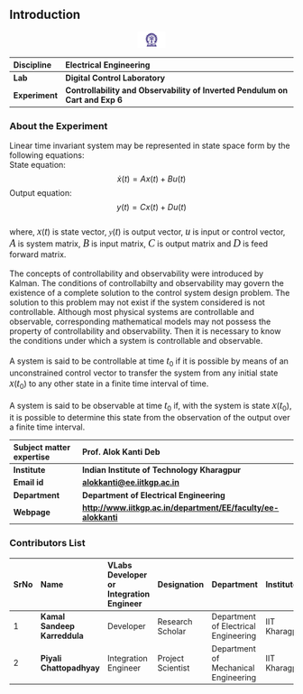 ## Introduction

<div align="center">
<img src="experiment/images/iitkgp.png" width="10%">
</div>

<b>Discipline | <b>Electrical Engineering 
:--|:--|
<b> Lab | <b> Digital Control Laboratory
<b> Experiment|     <b> Controllability and Observability of Inverted Pendulum on Cart and Exp 6

### About the Experiment 

Linear time invariant system may be represented in state space form by the following equations:
</br>
State equation:
$$ \dot{x}(t)=A x(t)+B u(t) \tag{1a} $$
Output equation:
$$ y(t)= C x(t) + D u(t) \tag{1b} $$
</br>
where, <span style="font-family:Bodoni MT;font-style:italic;font-size:18px">x</span>(<span style="font-family:Bodoni MT;font-style:italic;font-size:18px">t</span>) is state vector, <span style="font-family:Sitka Text;font-style:italic">y</span>(<span style="font-family:Bodoni MT;font-style:italic;font-size:18px">t</span>) is output vector, 
<span style="font-family:Bodoni MT;font-style:italic;font-size:18px">u</span> is input or control vector, <span style="font-family:Bodoni MT;font-style:italic;font-size:18px">A</span> is system matrix, 
<span style="font-family:Bodoni MT;font-style:italic;font-size:18px">B</span> is input matrix, <span style="font-family:Bodoni MT;font-style:italic;font-size:18px">C</span> is output matrix and <span style="font-family:Bodoni MT;font-style:italic;font-size:18px">D</span> is feed forward matrix.</br></br>
The concepts of controllability and observability were introduced by Kalman. The conditions of controllabilty and observability may govern the existence of a complete solution to the control system design problem.
The solution to this problem may not exist if the system considered is not controllable. Although most physical systems are controllable and observable, corresponding mathematical models may not possess the property 
of controllability and observability. Then it is necessary to know the conditions under which a system is controllable and observable.</br></br>
A system is said to be controllable at time <span style="font-family:Bodoni MT;font-style:italic;font-size:18px">t</span><sub>0</sub> if it is possible by means of an unconstrained control vector to transfer the system from any initial state <span style="font-family:Bodoni MT;font-style:italic;font-size:18px">x</span>(<span style="font-family:Bodoni MT;font-style:italic;font-size:18px">t</span><sub>0</sub>)
to any other state in a finite time interval of time.</br></br>
A system is said to be observable at time <span style="font-family:Bodoni MT;font-style:italic;font-size:18px">t</span><sub>0</sub> if, with the system is state <span style="font-family:Bodoni MT;font-style:italic;font-size:18px">x</span>(<span style="font-family:Bodoni MT;font-style:italic;font-size:18px">t</span><sub>0</sub>), it is possible to determine this state from the observation of the output over a finite time interval. 



	

<b>Subject matter expertise | <b> **Prof. Alok Kanti Deb**
:--|:--|
<b> Institute | <b>  **Indian Institute of Technology Kharagpur**
<b> Email id|     <b>  **alokkanti@ee.iitkgp.ac.in**
<b> Department |  **Department of Electrical Engineering**
<b>Webpage| <b> http://www.iitkgp.ac.in/department/EE/faculty/ee-alokkanti

### Contributors List

SrNo | Name | VLabs Developer or Integration Engineer | Designation | Department| Institute
:--|:--|:--|:--|:--|:--|
1 | **Kamal Sandeep Karreddula** | Developer | Research Scholar | Department of Electrical Engineering | IIT Kharagpur | 
2 | **Piyali Chattopadhyay** | Integration Engineer | Project Scientist | Department of Mechanical Engineering | IIT Kharagpur |


<script id="MathJax-script" async src="https://cdn.jsdelivr.net/npm/mathjax@3/es5/tex-mml-chtml.js"></script>